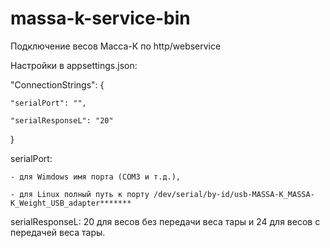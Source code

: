 # massa-k-service-bin
Подключение весов Масса-К по http/webservice

Настройки в appsettings.json:


  "ConnectionStrings": {
  
    "serialPort": "",
    
    "serialResponseL": "20"
    
  }


  serialPort:
  
    - для Wimdows имя порта (COM3 и т.д.), 
    
    - для Linux полный путь к порту /dev/serial/by-id/usb-MASSA-K_MASSA-K_Weight_USB_adapter*******
    

  serialResponseL: 20 для весов без передачи веса тары и 24 для весов с передачей веса тары.
